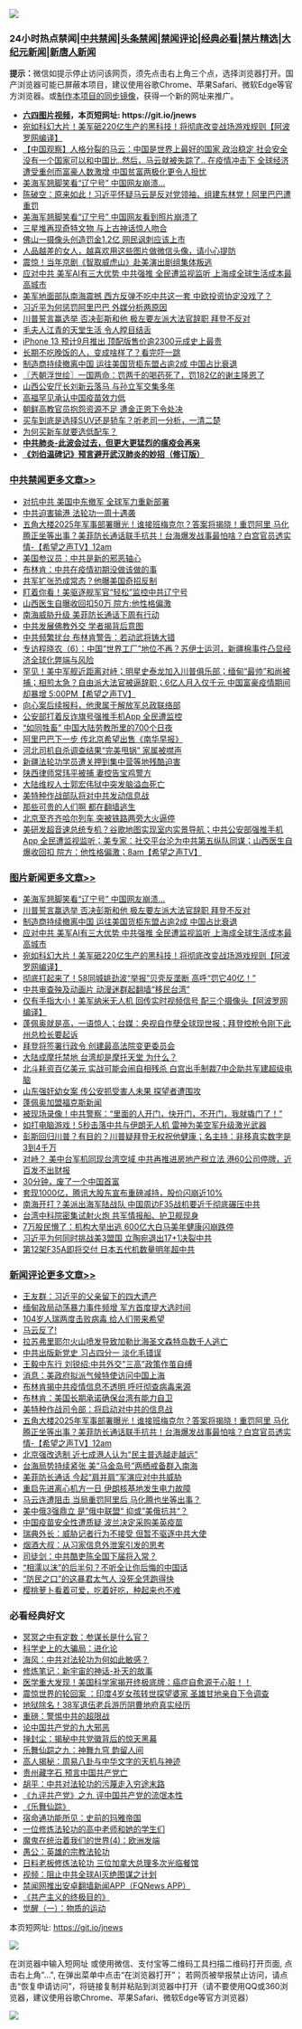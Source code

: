 ![](https://raw.githubusercontent.com/fqnews/bnews/master/64photo/fqnews-qr.jpg)

<div id="tt">
<h3>24小时热点禁闻|<a href="#%E4%B8%AD%E5%85%B1%E7%A6%81%E9%97%BB%E6%9B%B4%E5%A4%9A%E6%96%87%E7%AB%A0">中共禁闻</a>|<a href="#%E5%9B%BE%E7%89%87%E6%96%B0%E9%97%BB%E6%9B%B4%E5%A4%9A%E6%96%87%E7%AB%A0">头条禁闻</a>|<a href="#%E6%96%B0%E9%97%BB%E8%AF%84%E8%AE%BA%E6%9B%B4%E5%A4%9A%E6%96%87%E7%AB%A0">禁闻评论|<a href="#%E5%BF%85%E7%9C%8B%E7%BB%8F%E5%85%B8%E5%A5%BD%E6%96%87">经典必看|<a href="/video.md#%E7%A6%81%E7%89%87%E7%B2%BE%E9%80%89">禁片精选</a>|<a href="https://github.com/fqnews/djy/blob/master/gb/nf1351518.md#1">大纪元新闻</a>|<a href="https://github.com/fqnews/ntdtv/blob/master/gb/prog204.md#1">新唐人新闻</a></h3>
<div><b>提示：</b>微信如提示停止访问该网页，须先点击右上角三个点，选择浏览器打开。国产浏览器可能已屏蔽本项目，建议使用谷歌Chrome、苹果Safari、微软Edge等官方浏览器。或<a href="https://github.com/fqnews/bnews/blob/master/%E5%88%B6%E4%BD%9Cgit%E7%A6%81%E9%97%BB%E9%95%9C%E5%83%8F.md">制作本项目的同步镜像</a>，获得一个新的网址来推广。</div>
<ul>
<li><b><a href="http://d1.bdrive.tk/64.mp4" target="_blank">六四图片视频</a>，本页短网址: https://git.io/jnews</b></li>
<li><a href="/topimagenews/20210411/1523973.md">宛如科幻大片！美军砸220亿生产的黑科技！将彻底改变战场游戏规则【阿波罗网编译】</a></li>
<li><a href="/comments/20210411/1523971.md">【中国观察】人格分裂的马云：中国是世界上最好的国家 政治稳定 社会安全 没有一个国家可以和中国比..然后，马云就被失踪了.. 在疫情冲击下 全球经济遭受重创而富豪人数激增  中国贫富两极化更令人担忧</a></li>
<li><a href="/topimagenews/20210412/1524357.md">美海军翘脚笑看“辽宁号” 中国网友崩溃…</a></li>
<li><a href="/bannedvideo/20210411/1524096.md">陈破空：原来如此！习近平怀疑马云是反对党领袖，组建东林党！阿里巴巴遭重罚</a></li>
<li><a href="/worldnews/20210412/1524228.md">美海军翘脚笑看“辽宁号” 中国网友看到照片崩溃了</a></li>
<li><a href="/cnnews/20210412/1524211.md">三星堆再现奇特文物 与上古神话惊人吻合</a></li>
<li><a href="/baitai/20210411/1524085.md">佛山一摄像头创造罚金1.2亿 网民讽刺应该上市</a></li>
<li><a href="/funmedia/20210412/1524333.md">人品越差的女人，越喜欢用这些图片做微信头像，请小心提防</a></li>
<li><a href="/baitai/20210411/1524007.md">震惊！当年京剧《智取威虎山》赴美演出剧组集体叛逃</a></li>
<li><a href="/topimagenews/20210411/1523985.md">应对中共 美军AI有三大优势 中共强推 全民遭监视监听 上海成全球生活成本最高城市</a></li>
<li><a href="/cnnews/20210411/1524097.md">美军地面部队南海震撼 西方反弹不吃中共这一套 中欧投资协定没戏了？</a></li>
<li><a href="/cnnews/20210412/1524234.md">习近平为何惩罚阿里巴巴 外媒分析两原因</a></li>
<li><a href="/topimagenews/20210412/1524286.md">川普誓言赢选举 否决彭斯和他 极左要左派大法官辞职 拜登不反对</a></li>
<li><a href="/renquan/xgmyd/20210411/1524118.md">毛夫人江青的天堂生活 令人瞠目结舌</a></li>
<li><a href="/cnnews/20210412/1524210.md">iPhone 13 预计9月推出 顶配版售价逾2300元成史上最贵</a></li>
<li><a href="/health/20210412/1524297.md">长期不吃晚饭的人，变成啥样了？看完吓一跳</a></li>
<li><a href="/topimagenews/20210412/1524221.md">制造商持续撤离中国 运往美国货柜东盟占逾2成 中国占比衰退</a></li>
<li><a href="/ssgc/20210412/1524269.md">〖兲朝浮世绘〗一国两命：罚两千的喝药死了，罚182亿的谢主隆恩了</a></li>
<li><a href="/cnnews/20210411/1524073.md">山西公安厅长刘新云落马 与孙立军交集多年</a></li>
<li><a href="/headline/20210411/1524173.md">高福罕见承认中国疫苗效力低</a></li>
<li><a href="/baitai/20210411/1524026.md">朝鲜高教官员抱怨资源不足 遭金正恩下令处决</a></li>
<li><a href="/lifebaike/20210412/1524311.md">买车到底是选择SUV还是轿车？听老司一分析，一清二楚</a></li>
<li><a href="/lifebaike/20210411/1523970.md">为何买新车就要选低配车？</a></li>
<li><b><a href="/comments/20200211/1275071.md" target="_blank">中共肺炎-此波会过去，但更大更猛烈的瘟疫会再来</a></b></li>
<li><b><a href="/comments/20200207/1272816.md" target="_blank">《刘伯温碑记》预言避开武汉肺炎的妙招（修订版）</a></b></li>
</ul>
</div>

<div class="catlist">
<h3><a href="/cbnews/" target="_blank">中共禁闻</a><span><a href="/cbnews/" target="_blank" rel="nofollow">更多文章>></a></span></h3>
<ul>
<li><a href="/cbnews/20210412/1524534.md" target="_blank">对抗中共 美国中东撤军 全球军力重新部署</a></li>
<li><a href="/cbnews/20210412/1524520.md" target="_blank">中共迫害输港 法轮功一周十遇袭</a></li>
<li><a href="/comments/20210412/1524510.md" target="_blank">五角大楼2025年军事部署曝光！谁接班梅克尔？答案将揭晓！重罚阿里 马化腾正坐等出事？美菲防长通话联手抗共！台海爆发战事最怕啥？白宫官员透实情-【希望之声TV】12am</a></li>
<li><a href="/cbnews/20210412/1524435.md" target="_blank">美国参议员：中共是新的邪恶轴心</a></li>
<li><a href="/cbnews/20210412/1524434.md" target="_blank">布林肯：中共在疫情初期没做该做的事</a></li>
<li><a href="/cbnews/20210412/1524433.md" target="_blank">共军扩张恐成常态？他曝美国奇招反制</a></li>
<li><a href="/cbnews/20210412/1524432.md" target="_blank">盯着你看！美驱逐舰军官“轻松”监控中共辽宁号</a></li>
<li><a href="/cbnews/20210412/1524430.md" target="_blank">山西医生自曝收回扣50万 院方:他性格偏激</a></li>
<li><a href="/cbnews/20210412/1524388.md" target="_blank">南海威胁升级 美菲防长通话下周有行动</a></li>
<li><a href="/cbnews/20210412/1524369.md" target="_blank">中共发展佛教外交 学者揭背后意图</a></li>
<li><a href="/cbnews/20210412/1524368.md" target="_blank">中共频繁扰台 布林肯警告：若动武将铸大错</a></li>
<li><a href="/comments/20210412/1524361.md" target="_blank">专访程晓农（6）：中国“世界工厂”地位不再？苏伊士运河，新疆棉事件凸显经济全球化弊端与风险</a></li>
<li><a href="/comments/20210412/1524303.md" target="_blank">罕见！美中军舰近距离对峙；明星史泰龙加入川普俱乐部；缅甸“最帅”和尚被捕；相煎太急？自由派大法官被逼辞职；6亿人月入仅千元 中国富豪疫情期间却暴增 5:00PM【希望之声TV】</a></li>
<li><a href="/comments/20210412/1524300.md" target="_blank">向心案后续报料，他隶属于解放军总政联络部</a></li>
<li><a href="/cbnews/20210412/1524231.md" target="_blank">公安部打着反诈旗号强推手机App 全民遭监控</a></li>
<li><a href="/cbnews/20210411/1524174.md" target="_blank">“如同牲畜” 中国大陆劳教所里的700个日夜</a></li>
<li><a href="/cbnews/20210411/1524124.md" target="_blank">阿里巴巴下一步 传北京希望出售《南华早报》</a></li>
<li><a href="/cbnews/20210411/1524123.md" target="_blank">河北司机自杀调查结果“完美甩锅” 家属被噤声</a></li>
<li><a href="/cbnews/20210411/1524122.md" target="_blank">新疆法轮功学员遭关押到集中营等地残酷迫害</a></li>
<li><a href="/cbnews/20210411/1524115.md" target="_blank">陕西律师常玮平被捕 妻控告宝鸡警方</a></li>
<li><a href="/cbnews/20210411/1524111.md" target="_blank">大陆维权人士郭宏伟狱中突发脑溢血死亡</a></li>
<li><a href="/cbnews/20210411/1524107.md" target="_blank">美特种作战部队将对中共发动信息战</a></li>
<li><a href="/cbnews/20210411/1524106.md" target="_blank">那些可贵的人们啊 都在翻墙逃生</a></li>
<li><a href="/cbnews/20210411/1524105.md" target="_blank">北京至齐齐哈尔列车 突被铁路两旁大火逼停</a></li>
<li><a href="/comments/20210411/1524103.md" target="_blank">美研发超音速总统专机？谷歌地图实现室内实景导航；中共公安部强推手机App 全民遭监视监听；美专家：社交平台沦为中共第五纵队同谋；山西医生自爆收回扣 院方：他性格偏激；8am【希望之声TV】</a></li>

</ul>
</div>
<div class="catlist">
<h3><a href="/topimagenews/" target="_blank">图片新闻</a><span><a href="/topimagenews/" target="_blank" rel="nofollow">更多文章>></a></span></h3>
<ul>
<li><a href="/topimagenews/20210412/1524357.md" target="_blank">美海军翘脚笑看“辽宁号” 中国网友崩溃…</a></li>
<li><a href="/topimagenews/20210412/1524286.md" target="_blank">川普誓言赢选举 否决彭斯和他 极左要左派大法官辞职 拜登不反对</a></li>
<li><a href="/topimagenews/20210412/1524221.md" target="_blank">制造商持续撤离中国 运往美国货柜东盟占逾2成 中国占比衰退</a></li>
<li><a href="/topimagenews/20210411/1523985.md" target="_blank">应对中共 美军AI有三大优势 中共强推 全民遭监视监听 上海成全球生活成本最高城市</a></li>
<li><a href="/topimagenews/20210411/1523973.md" target="_blank">宛如科幻大片！美军砸220亿生产的黑科技！将彻底改变战场游戏规则【阿波罗网编译】</a></li>
<li><a href="/topimagenews/20210411/1523871.md" target="_blank">彻底打起来了！58同城姚劲波“举报”贝壳反垄断 高呼“罚它40亿！”</a></li>
<li><a href="/topimagenews/20210411/1523675.md" target="_blank">中共审查殃及动画片 动漫迷群起翻墙“移民台湾”</a></li>
<li><a href="/topimagenews/20210410/1523449.md" target="_blank">仅有手指大小！美军纳米无人机 回传实时视频信号 配三个摄像头【阿波罗网编译】</a></li>
<li><a href="/topimagenews/20210410/1523285.md" target="_blank">蓬佩奥就是高，一语惊人；台媒：央视自作孽全球现世报；拜登控枪令刚下此州总检长要起诉</a></li>
<li><a href="/topimagenews/20210410/1523232.md" target="_blank">拜登将签署行政令 创建最高法院变更委员会</a></li>
<li><a href="/topimagenews/20210410/1523144.md" target="_blank">大陆成摩托禁地 台湾却是摩托天堂 为什么？</a></li>
<li><a href="/topimagenews/20210409/1522863.md" target="_blank">北斗耗资百亿美元 实战可能会闹自相残杀 白宫出手制裁7中企助共军建超级电脑</a></li>
<li><a href="/topimagenews/20210409/1522664.md" target="_blank">山东强奸幼女案 传公安抓受害人未果 探望者遭围攻</a></li>
<li><a href="/topimagenews/20210409/1522663.md" target="_blank">蓬佩奥加盟福克斯新闻</a></li>
<li><a href="/topimagenews/20210409/1522616.md" target="_blank">被现场录像！中共警察：“里面的人开门，快开门，不开门，我就撬门了！”</a></li>
<li><a href="/topimagenews/20210409/1522615.md" target="_blank">如打电脑游戏！5秒击落中共与伊朗无人机 雷神为美空军升级激光武器</a></li>
<li><a href="/topimagenews/20210409/1522516.md" target="_blank">彭斯回归川普？有目的？川普疑拜登无权祝他健康；名主持：非移真实数字是3到4千万</a></li>
<li><a href="/topimagenews/20210408/1522204.md" target="_blank">对峙？ 美中台军机同现台湾空域 中共再推进房地产税立法 港60公司停牌，近百发不出财报</a></li>
<li><a href="/topimagenews/20210408/1521979.md" target="_blank">30分钟，废了一个中国首富</a></li>
<li><a href="/topimagenews/20210408/1521961.md" target="_blank">套现1000亿，腾讯大股东宣布重磅减持，股价闪崩近10%</a></li>
<li><a href="/topimagenews/20210407/1521468.md" target="_blank">南海开打？美派出海军陆战队 中国周边F35战机要近千彻底碾压中共</a></li>
<li><a href="/topimagenews/20210407/1521344.md" target="_blank">台湾中科院密集试射火炮 共军情报船、护卫舰现身</a></li>
<li><a href="/topimagenews/20210407/1521268.md" target="_blank">7万股民懵了：机构大举出逃 600亿大白马美年健康闪崩跌停</a></li>
<li><a href="/topimagenews/20210407/1521136.md" target="_blank">习近平为何同时挑战美3盟国 立陶宛退出17+1决裂中共</a></li>
<li><a href="/topimagenews/20210406/1520690.md" target="_blank">第12架F35A即将交付 日本五代机数量明年超中共</a></li>

</ul>
</div>
<div class="catlist">
<h3><a href="/comments/" target="_blank">新闻评论</a><span><a href="/comments/" target="_blank" rel="nofollow">更多文章>></a></span></h3>
<ul>
<li><a href="/comments/20210412/1524550.md" target="_blank">王友群：习近平的父亲留下的四大遗产</a></li>
<li><a href="/comments/20210412/1524541.md" target="_blank">缅甸政局动荡暴力事件频增 军方首度提大选时间</a></li>
<li><a href="/comments/20210412/1524540.md" target="_blank">104岁人瑞两度击败病毒 给人们带来希望</a></li>
<li><a href="/comments/20210412/1524539.md" target="_blank">马云反了!</a></li>
<li><a href="/comments/20210412/1524532.md" target="_blank">拉苏弗里耶尔火山喷发导致加勒比海圣文森特岛数千人逃亡</a></li>
<li><a href="/comments/20210412/1524517.md" target="_blank">中共出版新党史 习占四分一 淡化毛错误</a></li>
<li><a href="/comments/20210412/1524516.md" target="_blank">王毅中东行 刘锐绍:中共外交&quot;三高”政策作茧自缚</a></li>
<li><a href="/comments/20210412/1524515.md" target="_blank">消息：美政府拟派气候特使访问中国上海</a></li>
<li><a href="/comments/20210412/1524514.md" target="_blank">布林肯揭中共疫情信息不透明 呼吁彻查病毒来源</a></li>
<li><a href="/comments/20210412/1524512.md" target="_blank">布林肯：美国长期承诺确保台湾有能力自卫</a></li>
<li><a href="/comments/20210412/1524511.md" target="_blank">美特种作战司令部：将启动对中共的信息战</a></li>
<li><a href="/comments/20210412/1524510.md" target="_blank">五角大楼2025年军事部署曝光！谁接班梅克尔？答案将揭晓！重罚阿里 马化腾正坐等出事？美菲防长通话联手抗共！台海爆发战事最怕啥？白宫官员透实情-【希望之声TV】12am</a></li>
<li><a href="/comments/20210412/1524509.md" target="_blank">北京强改选制 近七成港人认为“民主普选越走越远”</a></li>
<li><a href="/comments/20210412/1524508.md" target="_blank">台海局势持续紧张 美“马金岛号”两栖戒备群入南海</a></li>
<li><a href="/comments/20210412/1524507.md" target="_blank">美菲防长通话 今起“肩并肩”军演应对中共威胁</a></li>
<li><a href="/comments/20210412/1524506.md" target="_blank">重启先进离心机方一日 伊朗核基地发生电力故障</a></li>
<li><a href="/comments/20210412/1524505.md" target="_blank">马云连遭阻击 当局重罚阿里后 马化腾也坐等出事？</a></li>
<li><a href="/comments/20210412/1524504.md" target="_blank">美中俄3强鼎立 是”俄中联盟“ 抑或”美俄抗共“？</a></li>
<li><a href="/comments/20210412/1524503.md" target="_blank">中国疫苗安全性遭质疑 波兰决定采购美英疫苗</a></li>
<li><a href="/comments/20210412/1524502.md" target="_blank">瑞典外长：威胁记者行为不接受 但暂不驱逐中共大使</a></li>
<li><a href="/comments/20210412/1524501.md" target="_blank">烟酒大叔：从习家信息外泄案引发的思考</a></li>
<li><a href="/comments/20210412/1524500.md" target="_blank">司徒剑：中共酷吏陈全国下届将入常？</a></li>
<li><a href="/comments/20210412/1524499.md" target="_blank">“相濡以沫”的后半句？不听全让你后悔的中国话</a></li>
<li><a href="/comments/20210412/1524498.md" target="_blank">“防民之口”的这暴君太气人 没死全凭跑得快</a></li>
<li><a href="/comments/20210412/1524497.md" target="_blank">樱桃萝卜看着可爱，吃着好吃，种起来也不难</a></li>

</ul>
</div>

<div class="catlist">
<h3>必看经典好文</h3>
<ul>
<li><a href="/tculture/20200812/1378929.md" target="_blank">冥冥之中有定数：参谋长是什么官？</a></li>
<li><a href="/comments/20200605/783246.md" target="_blank">科学史上的大骗局：进化论</a></li>
<li><a href="/comments/20191218/1228234.md" target="_blank">海风：中共对法轮功为何如此敏感？</a></li>
<li><a href="/comments/20190418/1115565.md" target="_blank">修炼笔记：新宇宙的神话-补天的故事</a></li>
<li><a href="/comments/20201115/1431139.md" target="_blank">医学重大发现！美国科学家揭开终极底牌：癌症自愈源于心脏！！</a></li>
<li><a href="/comments/20210307/1499941.md" target="_blank">震惊世界的轮回案 ：印度4岁女孩转世探望婆家 圣雄甘地亲自下令调查</a></li>
<li><a href="/cbnews/20200531/1337381.md" target="_blank">地狱除名！38军退伍老兵游历阴曹地府真实经历</a></li>
<li><a href="/comments/20200717/1362287.md" target="_blank">重磅：警惕中共的超限战</a></li>
<li><a href="/comments/20200717/1361899.md" target="_blank">论中国共产党的九大邪恶</a></li>
<li><a href="/topimagenews/20170218/694213.md" target="_blank">掸封尘：揭秘中共党徽背后的惊天黑幕</a></li>
<li><a href="/tculture/20170718/793528.md" target="_blank">乐舞仙踪之九：神舞九穹 韵留人间</a></li>
<li><a href="/aomi/history/20170924/831575.md" target="_blank">高人揭秘：周易八卦与中华文字的天机与神迹</a></li>
<li><a href="/comments/20210226/1494382.md" target="_blank">贵州藏字石 预言中国共产党亡</a></li>
<li><a href="/cbnews/20200720/1363328.md" target="_blank">胡平：中共对法轮功的污蔑走入穷途末路</a></li>
<li><a href="/bookonline/20131116/201045.md" target="_blank">《九评共产党》之九 评中国共产党的流氓本性</a></li>
<li><a href="/comments/20200527/783191.md" target="_blank">《乐舞仙踪》</a></li>
<li><a href="/cbnews/20180711/970353.md" target="_blank">宿命通功能所见：史前的玛雅帝国</a></li>
<li><a href="/cbnews/20200702/1354550.md" target="_blank">一位修炼法轮功的高中老师和她的学生们</a></li>
<li><a href="/topimagenews/20180522/946266.md" target="_blank">魔鬼在统治着我们的世界(4)：欧洲发端</a></li>
<li><a href="/comments/20200313/1292991.md" target="_blank">愚公：英雄的宗教法轮功</a></li>
<li><a href="/comments/20200531/1337359.md" target="_blank">日料老板修炼法轮功 三位加拿大总理多次光临餐馆</a></li>
<li><a href="/comments/20201221/1451945.md" target="_blank">视频：阻止中共全球AI灭绝图谋之计划</a></li>
<li><a href="/comments/20200503/1322531.md" target="_blank">禁闻网推出安卓翻墙新闻APP（FQNews APP）</a></li>
<li><a href="/bookwiki/20171120/858084.md" target="_blank">《共产主义的终极目的》</a></li>
<li><a href="/comments/20200810/1377609.md" target="_blank">觉醒（一）：物质的运动</a></li>

</ul>
</div>

本页短网址: https://git.io/jnews

![](https://raw.githubusercontent.com/fqnews/bnews/master/64photo/fqnews-qr.jpg)

在浏览器中输入短网址 或使用微信、支付宝等二维码工具扫描二维码打开页面, 点击右上角"...", 在弹出菜单中点击“在浏览器打开”； 若网页被举报禁止访问，请点击“恢复申请访问”，将链接复制并粘贴到浏览器中打开（请不要使用QQ或360浏览器，建议使用谷歌Chrome、苹果Safari、微软Edge等官方浏览器）

![](https://raw.githubusercontent.com/fqnews/bnews/master/64photo/wx.jpg)